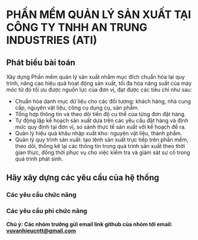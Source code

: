# PHẦN MỀM QUẢN LÝ SẢN XUẤT TẠI CÔNG TY TNHH AN TRUNG INDUSTRIES (ATI)

## Phát biểu bài toán
Xây dựng Phần mềm quản lý sản xuất nhằm mục đích chuẩn hóa lại quy trình, nâng
cao hiệu quả hoạt động sản xuất, tối đa hóa năng suất của máy móc từ đó tối ưu được nguồn lực của đơn vị, đạt được các tiêu chí như sau:
- Chuẩn hóa danh mục dữ liệu cho các đối tượng: khách hàng, nhà cung cấp, nguyên
vật liệu, công cụ dụng cụ, sản phẩm.
- Tổng hợp thông tin và theo dõi tiến độ cụ thể của từng đơn đặt hàng.
- Tự động lập kế hoạch sản xuất dựa trên các yêu cầu đặt hàng và định mức quy định
tại đơn vị, so sánh thực tế sản xuất với kế hoạch đề ra.
- Quản lý hiệu quả khâu nhập xuất kho: nguyên vật liệu, thành phẩm.
- Quản lý quy trình sản xuất: tạo lệnh sản xuất trực tiếp trên phần mềm, theo dõi, thống
kê lại các thông tin trong quá trình sản xuất theo thời gian thực, đồng thời phục vụ cho
việc kiểm tra và giám sát sự cố trong quá trình phát sinh.

## Hãy xây dựng các yêu cầu của hệ thống
### Các yêu cầu chức năng
### Các yêu cầu phi chức năng

**Chú ý: Các nhóm trưởng gửi email link github của nhóm tới email: vuvanhieucntt@gmail.com**
